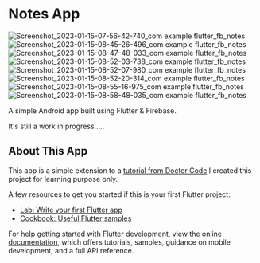 # Notes App

![Screenshot_2023-01-15-07-56-42-740_com example flutter_fb_notes](https://user-images.githubusercontent.com/12216430/212521861-7b9ed72a-3dd2-4089-9f81-3d8b63efc118.jpg)
![Screenshot_2023-01-15-08-45-26-496_com example flutter_fb_notes](https://user-images.githubusercontent.com/12216430/212521864-82ba2541-4e3d-445d-8eb0-af9aa1c345a1.jpg)
![Screenshot_2023-01-15-08-47-48-033_com example flutter_fb_notes](https://user-images.githubusercontent.com/12216430/212521866-9edeb383-d70f-4560-bfe1-6949b6f7333f.jpg)
![Screenshot_2023-01-15-08-52-03-738_com example flutter_fb_notes](https://user-images.githubusercontent.com/12216430/212521867-5ec51ce2-d574-4671-a07a-8e58bb87ccfb.jpg)
![Screenshot_2023-01-15-08-52-07-980_com example flutter_fb_notes](https://user-images.githubusercontent.com/12216430/212521868-e2e25699-a93b-4db7-9a11-d88b33d978b8.jpg)
![Screenshot_2023-01-15-08-52-20-314_com example flutter_fb_notes](https://user-images.githubusercontent.com/12216430/212521870-a30b0366-9c66-4e32-9697-43f365d1f3ff.jpg)
![Screenshot_2023-01-15-08-55-16-975_com example flutter_fb_notes](https://user-images.githubusercontent.com/12216430/212521872-c6217229-c16a-485b-8345-2cc6010d62f7.jpg)
![Screenshot_2023-01-15-08-58-48-035_com example flutter_fb_notes](https://user-images.githubusercontent.com/12216430/212521873-e329270d-3e1a-4427-b5e6-4630b953228f.jpg)


A simple Android app built using Flutter & Firebase.

It's still a work in progress.....

## About This App

This app is  a simple extension to a [tutorial from Doctor Code](https://www.youtube.com/watch?v=fL8Ujzh5DQc)
I created this project for learning purpose only. 

A few resources to get you started if this is your first Flutter project:

- [Lab: Write your first Flutter app](https://docs.flutter.dev/get-started/codelab)
- [Cookbook: Useful Flutter samples](https://docs.flutter.dev/cookbook)

For help getting started with Flutter development, view the
[online documentation](https://docs.flutter.dev/), which offers tutorials,
samples, guidance on mobile development, and a full API reference.

